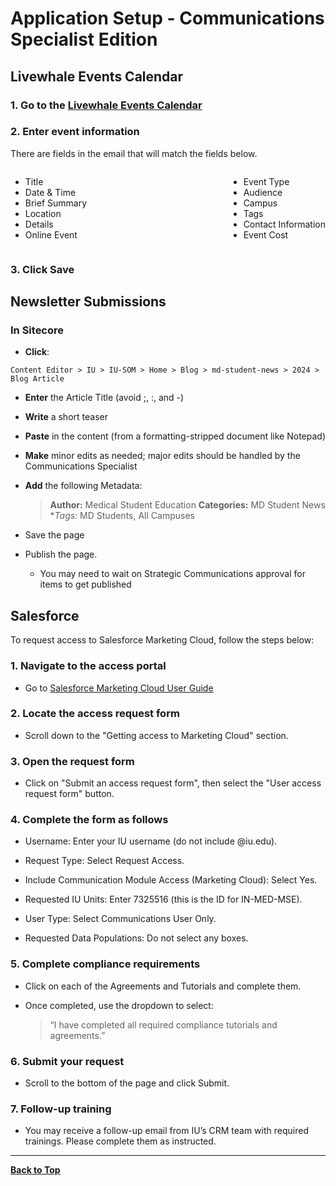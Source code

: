 # **Application Setup - Communications Specialist Edition**

## Livewhale Events Calendar

### 1. Go to the [Livewhale Events Calendar](https://events.iu.edu/livewhale/) 

### 2. Enter event information
There are fields in the email that will match the fields below.

<div style="display: flex; justify-content: space-between; gap: 2rem;">

<div>

- Title
- Date & Time
- Brief Summary
- Location
- Details
- Online Event

</div>

<div>

- Event Type
- Audience
- Campus
- Tags
- Contact Information
- Event Cost 

</div>
</div>

### 3. Click Save

## Newsletter Submissions

### In Sitecore
- **Click**: 

```Content Editor > IU > IU-SOM > Home > Blog > md-student-news > 2024 > Blog Article```

- **Enter** the Article Title (avoid ;, :, and -)

- **Write** a short teaser

- **Paste** in the content (from a formatting-stripped document like Notepad)

- **Make** minor edits as needed; major edits should be handled by the Communications Specialist

- **Add** the following Metadata:

    >**Author:** Medical Student Education
    >**Categories:** MD Student News
    >**Tags:* MD Students, All Campuses

- Save the page

- Publish the page.
  - You may need to wait on Strategic Communications approval for items to get published

## Salesforce

To request access to Salesforce Marketing Cloud, follow the steps below:

### 1. Navigate to the access portal

- Go to [Salesforce Marketing Cloud User Guide](https://salesforce.ucm.iu.edu)

### 2. Locate the access request form

- Scroll down to the "Getting access to Marketing Cloud" section.

### 3. Open the request form

- Click on "Submit an access request form", then select the "User access request form" button.

### 4. Complete the form as follows

- Username: Enter your IU username (do not include @iu.edu).

- Request Type: Select Request Access.

- Include Communication Module Access (Marketing Cloud): Select Yes.

- Requested IU Units: Enter 7325516 (this is the ID for IN-MED-MSE).

- User Type: Select Communications User Only.

- Requested Data Populations: Do not select any boxes.

### 5. Complete compliance requirements

- Click on each of the Agreements and Tutorials and complete them.

- Once completed, use the dropdown to select:
    >“I have completed all required compliance tutorials and agreements.”

### 6. Submit your request

- Scroll to the bottom of the page and click Submit.

### 7. Follow-up training

- You may receive a follow-up email from IU’s CRM team with required trainings. Please complete them as instructed.

---

<a href="#top" class="back-to-top"><strong>Back to Top</strong></a>